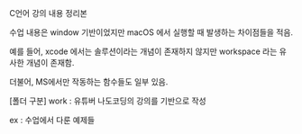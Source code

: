 C언어 강의 내용 정리본

수업 내용은 window 기반이었지만 macOS 에서 실행할 때 발생하는 차이점들을 적음.

예를 들어, xcode 에서는 솔루션이라는 개념이 존재하지 않지만 workspace 라는 유사한 개념이 존재함.

더불어, MS에서만 작동하는 함수들도 일부 있음.


[폴더 구분]
work : 유튜버 나도코딩의 강의를 기반으로 작성

ex : 수업에서 다룬 예제들
